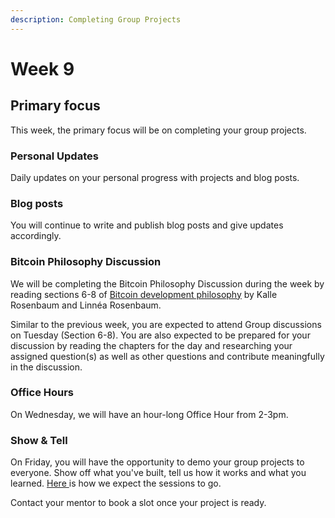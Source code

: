 ```yaml
---
description: Completing Group Projects
---
```


# Week 9

## Primary focus

This week, the primary focus will be on completing your group projects.

### Personal Updates

Daily updates on your personal progress with projects and blog posts.

### Blog posts

You will continue to write and publish blog posts and give updates accordingly.

### Bitcoin Philosophy Discussion

We will be completing the Bitcoin Philosophy Discussion during the week by reading sections 6-8 of [Bitcoin development philosophy](https://rosenbaum.se/btcphil/#_what_to_expect) by Kalle Rosenbaum and Linnéa Rosenbaum. 

Similar to the previous week, you are expected to attend Group discussions on Tuesday (Section 6-8). You are also expected to be prepared for your discussion by reading the chapters for the day and researching your assigned question(s) as well as other questions and contribute meaningfully in the discussion.

### Office Hours

On Wednesday, we will have an hour-long Office Hour from 2-3pm.

### Show & Tell

On Friday, you will have the opportunity to demo your group projects to everyone. Show off what you've built, tell us how it works and what you learned. [Here ](../meetings.md)is how we expect the sessions to go.&#x20;

Contact your mentor to book a slot once your project is ready.


